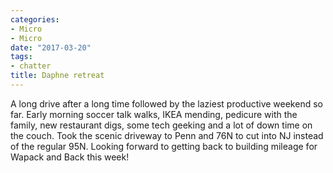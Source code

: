 ```yaml
---
categories:
- Micro
- Micro
date: "2017-03-20"
tags:
- chatter
title: Daphne retreat
---
```


A long drive after a long time followed by the laziest productive weekend so far. Early morning soccer talk walks, IKEA mending, pedicure with the family, new restaurant digs, some tech geeking and a lot of down time on the couch. Took the scenic driveway to Penn and 76N to cut into NJ instead of the regular 95N. Looking forward to getting back to building mileage for Wapack and Back this week!

